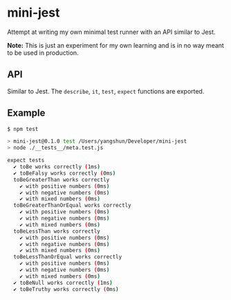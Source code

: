 # mini-jest

Attempt at writing my own minimal test runner with an API similar to Jest.

**Note:** This is just an experiment for my own learning and is in no way meant to be used in production.

## API

Similar to Jest. The `describe`, `it`, `test`, `expect` functions are exported.

## Example

```sh
$ npm test

> mini-jest@0.1.0 test /Users/yangshun/Developer/mini-jest
> node ./__tests__/meta.test.js

expect tests
  ✔ toBe works correctly (1ms)
  ✔ toBeFalsy works correctly (0ms)
  toBeGreaterThan works correctly
    ✔ with positive numbers (0ms)
    ✔ with negative numbers (0ms)
    ✔ with mixed numbers (0ms)
  toBeGreaterThanOrEqual works correctly
    ✔ with positive numbers (0ms)
    ✔ with negative numbers (0ms)
    ✔ with mixed numbers (0ms)
  toBeLessThan works correctly
    ✔ with positive numbers (0ms)
    ✔ with negative numbers (0ms)
    ✔ with mixed numbers (0ms)
  toBeLessThanOrEqual works correctly
    ✔ with positive numbers (0ms)
    ✔ with negative numbers (0ms)
    ✔ with mixed numbers (0ms)
  ✔ toBeNull works correctly (1ms)
  ✔ toBeTruthy works correctly (0ms)
```

